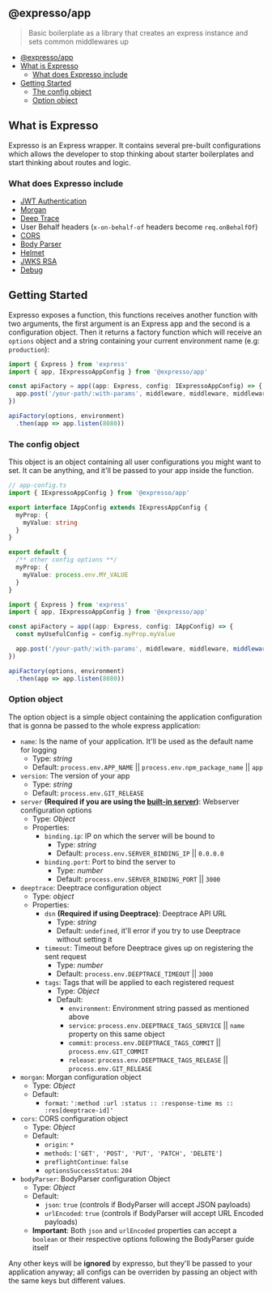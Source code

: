 @expresso/app
---

> Basic boilerplate as a library that creates an express instance and sets common middlewares up

- [@expresso/app](#expressoapp)
- [What is Expresso](#what-is-expresso)
  - [What does Expresso include](#what-does-expresso-include)
- [Getting Started](#getting-started)
  - [The config object](#the-config-object)
  - [Option object](#option-object)

## What is Expresso

Expresso is an Express wrapper. It contains several pre-built configurations which allows the developer to stop thinking about starter boilerplates and start thinking about routes and logic.

### What does Expresso include

- [JWT Authentication](https://github.com/auth0/express-jwt#readme)
- [Morgan](https://www.npmjs.com/package/morgan)
- [Deep Trace](https://github.com/deep-trace/nodejs-plugins/tree/master/packages/deeptrace-express)
- User Behalf headers (`x-on-behalf-of` headers become `req.onBehalfOf`)
- [CORS](https://github.com/expressjs/cors#readme)
- [Body Parser](https://www.npmjs.com/package/body-parser)
- [Helmet](https://helmetjs.github.io/)
- [JWKS RSA](https://github.com/auth0/node-jwks-rsa)
- [Debug](https://github.com/visionmedia/debug)


## Getting Started

Expresso exposes a function, this functions receives another function with two arguments, the first argument is an Express app and the second is a configuration object. Then it returns a factory function which will receive an `options` object and a string containing your current environment name (e.g: `production`):

```ts
import { Express } from 'express'
import { app, IExpressoAppConfig } from '@expresso/app'

const apiFactory = app((app: Express, config: IExpressoAppConfig) => {
  app.post('/your-path/:with-params', middleware, middleware, middleware)
})

apiFactory(options, environment)
  .then(app => app.listen(8080))
```

### The config object

This object is an object containing all user configurations you might want to set. It can be anything, and it'll be passed to your app inside the function.

```ts
// app-config.ts
import { IExpressoAppConfig } from '@expresso/app'

export interface IAppConfig extends IExpressAppConfig {
  myProp: {
    myValue: string
  }
}

export default {
  /** other config options **/
  myProp: {
    myValue: process.env.MY_VALUE
  }
}
```

```ts
import { Express } from 'express'
import { app, IExpressoAppConfig } from '@expresso/app'

const apiFactory = app((app: Express, config: IAppConfig) => {
  const myUsefulConfig = config.myProp.myValue

  app.post('/your-path/:with-params', middleware, middleware, middleware(myUsefulConfig))
})

apiFactory(options, environment)
  .then(app => app.listen(8080))
```

### Option object

The option object is a simple object containing the application configuration that is gonna be passed to the whole express application:

- `name`: Is the name of your application. It'll be used as the default name for logging
  - Type: *string*
  - Default: `process.env.APP_NAME` || `process.env.npm_package_name` || `app`
- `version`: The version of your app
  - Type: *string*
  - Default: `process.env.GIT_RELEASE`
- `server` **(Required if you are using the [built-in server](#built-in-server))**: Webserver configuration options
  - Type: *Object*
  - Properties:
    - `binding.ip`: IP on which the server will be bound to
      - Type: *string*
      - Default: `process.env.SERVER_BINDING_IP` || `0.0.0.0`
    - `binding.port`: Port to bind the server to
      - Type: *number*
      - Default: `process.env.SERVER_BINDING_PORT` || `3000`
- `deeptrace`: Deeptrace configuration object
  - Type: *object*
  - Properties:
    - `dsn` **(Required if using Deeptrace)**: Deeptrace API URL
      - Type: *string*
      - Default: `undefined`, it'll error if you try to use Deeptrace without setting it
    - `timeout`: Timeout before Deeptrace gives up on registering the sent request
      - Type: *number*
      - Default: `process.env.DEEPTRACE_TIMEOUT` || `3000`
    - `tags`: Tags that will be applied to each registered request
      - Type: *Object*
      - Default:
        - `environment`: Environment string passed as mentioned above
        - `service`: `process.env.DEEPTRACE_TAGS_SERVICE` || `name` property on this same object
        - `commit`: `process.env.DEEPTRACE_TAGS_COMMIT` || `process.env.GIT_COMMIT`
        - `release`: `process.env.DEEPTRACE_TAGS_RELEASE` || `process.env.GIT_RELEASE`
- `morgan`: Morgan configuration object
  - Type: *Object*
  - Default:
    - `format`: `':method :url :status :: :response-time ms :: :res[deeptrace-id]'`
- `cors`: CORS configuration object
  - Type: *Object*
  - Default:
    - `origin`: `*`
    - `methods`: `['GET', 'POST', 'PUT', 'PATCH', 'DELETE']`
    - `preflightContinue`: `false`
    - `optionsSuccessStatus`: `204`
- `bodyParser`: BodyParser configuration Object
  - Type: *Object*
  - Default:
    - `json`: `true` (controls if BodyParser will accept JSON payloads)
    - `urlEncoded`: `true` (controls if BodyParser will accept URL Encoded payloads)
  - **Important**: Both `json` and `urlEncoded` properties can accept a `boolean` or their respective options following the BodyParser guide itself

Any other keys will be **ignored** by expresso, but they'll be passed to your application anyway; all configs can be overriden by passing an object with the same keys but different values.

